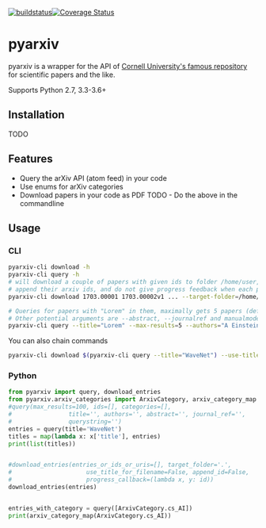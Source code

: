 [![buildstatus](https://travis-ci.org/culshoefer/pyarxiv.svg?branch=master)](https://travis-ci.org/culshoefer/pyarxiv)[![Coverage Status](https://coveralls.io/repos/github/culshoefer/pyarxiv/badge.svg?branch=master)](https://coveralls.io/github/culshoefer/pyarxiv?branch=master)
# pyarxiv

pyarxiv is a wrapper for the API of [Cornell University's famous repository](http://arxiv.org) for scientific papers and the like.

Supports Python 2.7, 3.3-3.6+

## Installation
TODO

## Features
- Query the arXiv API (atom feed) in your code
- Use enums for arXiv categories
- Download papers in your code as PDF
TODO - Do the above in the commandline

## Usage

### CLI
```sh
pyarxiv-cli download -h
pyarxiv-cli query -h
# will download a couple of papers with given ids to folder /home/user, name them according to their titles,
# append their arxiv ids, and do not give progress feedback when each paper is downloaded
pyarxiv-cli download 1703.00001 1703.00002v1 ... --target-folder=/home/user --use-title-for-filename --append-id --silent
```

```sh
# Queries for papers with "Lorem" in them, maximally gets 5 papers (default 100), authors Einstein and Zweistein
# Other potential arguments are --abstract, --journalref and manualmode with --querystring
pyarxiv-cli query --title="Lorem" --max-results=5 --authors="A Einstein, B Zweistein"
```

You can also chain commands
```sh
pyarxiv-cli download $(pyarxiv-cli query --title="WaveNet") --use-title-for-filename --append-id
```
### Python
```python
from pyarxiv import query, download_entries
from pyarxiv.arxiv_categories import ArxivCategory, arxiv_category_map
#query(max_results=100, ids=[], categories=[],
#                title='', authors='', abstract='', journal_ref='',
#                querystring='')
entries = query(title='WaveNet') 
titles = map(lambda x: x['title'], entries)
print(list(titles))


#download_entries(entries_or_ids_or_uris=[], target_folder='.',
#                     use_title_for_filename=False, append_id=False,
#                     progress_callback=(lambda x, y: id))
download_entries(entries)


entries_with_category = query([ArxivCategory.cs_AI])
print(arxiv_category_map(ArxivCategory.cs_AI))
```

